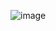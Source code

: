 ![image](https://user-images.githubusercontent.com/40969203/102677229-cb0e6800-41e4-11eb-9149-da0cac0da40d.png)
